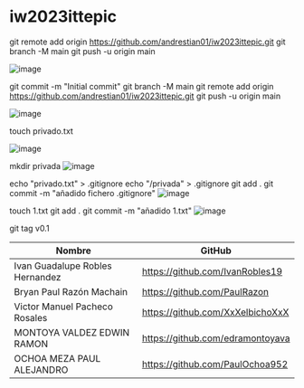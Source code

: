 # iw2023ittepic

git remote add origin https://github.com/andrestian01/iw2023ittepic.git
git branch -M main
git push -u origin main

![image](https://github.com/andrestian01/iw2023ittepic/assets/68936076/f6586dce-a3ee-4e38-b1a4-e013b38b5208)



git commit -m "Initial commit"
git branch -M main
git remote add origin https://github.com/andrestian01/iw2023ittepic.git
git push -u origin main

![image](https://github.com/andrestian01/iw2023ittepic/assets/68936076/cdd83f98-3492-4fdb-b16f-0f90ac213ecc)


touch privado.txt

![image](https://github.com/andrestian01/iw2023ittepic/assets/68936076/c4db1a8f-2a57-4d0b-8597-06e4f560668f)

mkdir privada
![image](https://github.com/andrestian01/iw2023ittepic/assets/68936076/079ca919-5284-41ac-a58b-9a22763e858b)

echo "privado.txt" > .gitignore
echo "/privada" > .gitignore
git add .
git commit -m "añadido fichero .gitignore"
![image](https://github.com/andrestian01/iw2023ittepic/assets/68936076/a550ba0d-c486-4af0-969e-0e90b55dcac2)

touch 1.txt
git add .
git commit -m "añadido 1.txt"
![image](https://github.com/andrestian01/iw2023ittepic/assets/68936076/09dc2a2e-0eab-4e62-82be-0db875a265fd)

git tag v0.1

|Nombre|GitHub|
|--------|---------|
|	Ivan Guadalupe Robles Hernandez|https://github.com/IvanRobles19|
|Bryan Paul Razón Machain|https://github.com/PaulRazon|
|	Victor Manuel Pacheco Rosales|https://github.com/XxXelbichoXxX|
|MONTOYA VALDEZ EDWIN RAMON|https://github.com/edramontoyava|
|OCHOA MEZA PAUL ALEJANDRO|https://github.com/PaulOchoa952|
